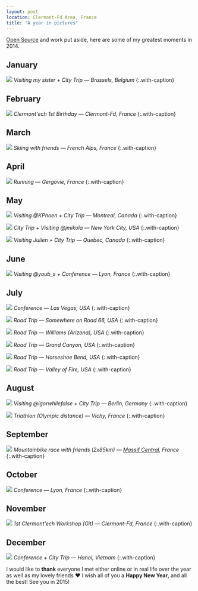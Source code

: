 ```yaml
---
layout: post
location: Clermont-Fd Area, France
title: "A year in pictures"
---
```


[Open Source](https://github.com/willdurand) and work put aside, here are some
of my greatest moments in 2014.

## January

![](/images/posts/2014/12/brussels.jpg)
_Visiting my sister + City Trip &mdash; Brussels, Belgium_
{:.with-caption}

## February

![](/images/posts/2014/12/clermontech-birthday.jpg)
_Clermont'ech 1st Birthday &mdash; Clermont-Fd, France_
{:.with-caption}

## March

![](/images/posts/2014/12/alps.jpg)
_Skiing with friends &mdash; French Alps, France_
{:.with-caption}

## April

![](/images/posts/2014/12/running.jpg)
_Running &mdash; Gergovie, France_
{:.with-caption}

## May

![](/images/posts/2014/12/montreal.jpg)
_Visiting @KPhoen + City Trip &mdash; Montreal, Canada_
{:.with-caption}

![](/images/posts/2014/12/nyc.jpg)
_City Trip + Visiting @jmikola &mdash; New York City, USA_
{:.with-caption}

![](/images/posts/2014/12/quebec.jpg)
_Visiting Julien + City Trip &mdash; Quebec, Canada_
{:.with-caption}

## June

![](/images/posts/2014/12/phptour.jpg)
_Visiting @youb_s + Conference &mdash; Lyon, France_
{:.with-caption}

## July

![](/images/posts/2014/12/las-vegas.jpg)
_Conference &mdash; Las Vegas, USA_
{:.with-caption}

![](/images/posts/2014/12/road66.jpg)
_Road Trip &mdash; Somewhere on Road 66, USA_
{:.with-caption}

![](/images/posts/2014/12/williams.jpg)
_Road Trip &mdash; Williams (Arizona), USA_
{:.with-caption}

![](/images/posts/2014/12/grand-canyon.jpg)
_Road Trip &mdash; Grand Canyon, USA_
{:.with-caption}

![](/images/posts/2014/12/horseshoe-bend.jpg)
_Road Trip &mdash; Horseshoe Bend, USA_
{:.with-caption}

![](/images/posts/2014/12/valley-of-fire.jpg)
_Road Trip &mdash; Valley of Fire, USA_
{:.with-caption}

## August

![](/images/posts/2014/12/berlin.jpg)
_Visiting @igorwhilefalse + City Trip &mdash; Berlin, Germany_
{:.with-caption}

![](/images/posts/2014/12/vichy-tri.jpg)
_Triathlon (Olympic distance) &mdash; Vichy, France_
{:.with-caption}

## September

![](/images/posts/2014/12/bike.jpg)
_Mountainbike race with friends (2x85km) &mdash; <a href="https://en.wikipedia.org/wiki/Massif_Central">Massif Central</a>, France_
{:.with-caption}

## October

![](/images/posts/2014/12/blend.jpg)
_Conference &mdash; Lyon, France_
{:.with-caption}

## November

![](/images/posts/2014/12/clermontech-workshop.jpg)
_1st Clermont'ech Workshop (Git) &mdash; Clermont-Fd, France_
{:.with-caption}

## December

![](/images/posts/2014/12/hanoi.jpg)
_Conference + City Trip &mdash; Hanoi, Vietnam_
{:.with-caption}

I would like to **thank** everyone I met either online or in real life over the
year as well as my lovely friends &hearts; I wish all of you a **Happy New
Year**, and all the best! See you in 2015!
